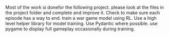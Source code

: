 Most of the work si donefor the following project.  please look at the files in the project folder and complete and improve it. Check to make sure each episode has a way to end.
train a war game model using RL. Use a high level helper library for model training. Use Pydantic where possible. use pygame to display full gameplay occasionally during training.